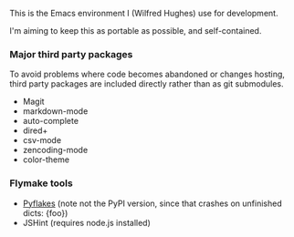 This is the Emacs environment I (Wilfred Hughes) use for development.

I'm aiming to keep this as portable as possible, and self-contained.

### Major third party packages

To avoid problems where code becomes abandoned or changes hosting,
third party packages are included directly rather than as git
submodules.

* Magit
* markdown-mode
* auto-complete
* dired+
* csv-mode
* zencoding-mode
* color-theme

### Flymake tools

* [Pyflakes](https://github.com/kevinw/pyflakes) (note not the PyPI version, since that crashes on unfinished dicts: {foo})
* JSHint (requires node.js installed)
